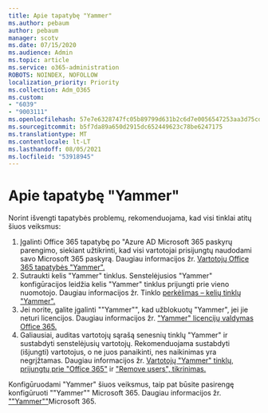 ```yaml
---
title: Apie tapatybę "Yammer"
ms.author: pebaum
author: pebaum
manager: scotv
ms.date: 07/15/2020
ms.audience: Admin
ms.topic: article
ms.service: o365-administration
ROBOTS: NOINDEX, NOFOLLOW
localization_priority: Priority
ms.collection: Adm_O365
ms.custom:
- "6039"
- "9003111"
ms.openlocfilehash: 57e7e6328747fc05b89799d631b2c6d7e0056547253aa3d75cdecb38cea3ad7e
ms.sourcegitcommit: b5f7da89a650d2915dc652449623c78be6247175
ms.translationtype: MT
ms.contentlocale: lt-LT
ms.lasthandoff: 08/05/2021
ms.locfileid: "53918945"
---
```

# <a name="about-identity-in-yammer"></a>Apie tapatybę "Yammer"

Norint išvengti tapatybės problemų, rekomenduojama, kad visi tinklai atitų šiuos veiksmus:

1. Įgalinti Office 365 tapatybę po "Azure AD Microsoft 365 paskyrų parengimo, siekiant užtikrinti, kad visi vartotojai prisijungtų naudodami savo Microsoft 365 paskyrą. Daugiau informacijos žr. [Vartotojų Office 365 tapatybės "Yammer".](https://docs.microsoft.com/yammer/configure-your-yammer-network/enforce-office-365-identity)
2. Sutraukti kelis "Yammer" tinklus. Senstelėjusios "Yammer" konfigūracijos leidžia kelis "Yammer" tinklus prijungti prie vieno nuomotojo. Daugiau informacijos žr. Tinklo [perkėlimas – kelių tinklų "Yammer".](https://docs.microsoft.com/yammer/configure-your-yammer-network/consolidate-multiple-yammer-networks)
3. Jei norite, galite įgalinti ""Yammer"", kad užblokuotų "Yammer", jei jie neturi licencijos. Daugiau informacijos žr. ["Yammer" licencijų valdymas Office 365.](https://docs.microsoft.com/yammer/manage-yammer-users/manage-yammer-licenses-in-office-365)
4. Galiausiai, auditas vartotojų sąrašą senesnių tinklų "Yammer" ir sustabdyti senstelėjusių vartotojų. Rekomenduojama sustabdyti (išjungti) vartotojus, o ne juos panaikinti, nes naikinimas yra negrįžtamas. Daugiau informacijos žr. [Vartotojų "Yammer" tinklų, prijungtų prie "Office 365"](https://docs.microsoft.com/yammer/manage-yammer-users/audit-users-connected-to-office-365) ir ["Remove users", tikrinimas.](https://docs.microsoft.com/yammer/manage-yammer-users/add-block-or-remove-users#remove-users)

Konfigūruodami "Yammer" šiuos veiksmus, taip pat būsite pasirengę konfigūruoti ""Yammer"" Microsoft 365. Daugiau informacijos žr. [""Yammer""](https://docs.microsoft.com/yammer/configure-your-yammer-network/native-mode)Microsoft 365.